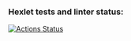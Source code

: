 ### Hexlet tests and linter status:
[![Actions Status](https://github.com/JukkaHeller/python-project-lvl1/actions/workflows/hexlet-check.yml/badge.svg)](https://github.com/JukkaHeller/python-project-lvl1/actions)